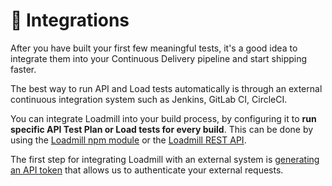 # 🔌 Integrations

After you have built your first few meaningful tests, it's a good idea to integrate them into your Continuous Delivery pipeline and start shipping faster. 

The best way to run API and Load tests automatically is through an external continuous integration system such as Jenkins, GitLab CI, CircleCI.

You can integrate Loadmill into your build process, by configuring it to **run specific API Test Plan or Load tests for every build**. This can be done by using the [Loadmill npm module](https://docs.loadmill.com/integrations/npm-modal) or the [Loadmill REST API](rest-api.md).

The first step for integrating Loadmill with an external system is [generating an API token](api-tokens.md) that allows us to authenticate your external requests.

